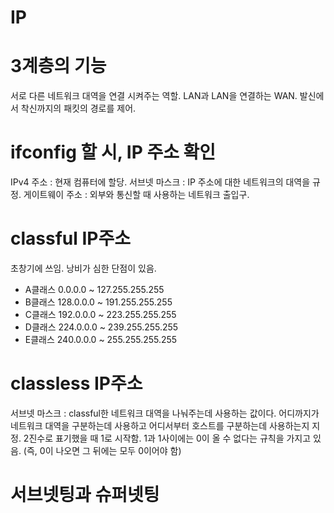 IP
=========


# 3계층의 기능
서로 다른 네트워크 대역을 연결 시켜주는 역할. LAN과 LAN을 연결하는 WAN. 발신에서 착신까지의 패킷의 경로를 제어. 

# ifconfig 할 시, IP 주소 확인
IPv4 주소 : 현재 컴퓨터에 할당. 
서브넷 마스크 : IP 주소에 대한 네트워크의 대역을 규정.
게이트웨이 주소 : 외부와 통신할 때 사용하는 네트워크 출입구.


# classful IP주소
초창기에 쓰임. 낭비가 심한 단점이 있음.
- A클래스  0.0.0.0 ~ 127.255.255.255
- B클래스 128.0.0.0 ~ 191.255.255.255
- C클래스 192.0.0.0 ~ 223.255.255.255
- D클래스 224.0.0.0 ~ 239.255.255.255
- E클래스 240.0.0.0 ~ 255.255.255.255


# classless IP주소
서브넷 마스크 : classful한 네트워크 대역을 나눠주는데 사용하는 값이다. 어디까지가 네트워크 대역을 구분하는데 사용하고 어디서부터 호스트를 구분하는데 사용하는지 지정.
2진수로 표기했을 때 1로 시작함. 1과 1사이에는 0이 올 수 없다는 규칙을 가지고 있음. (즉, 0이 나오면 그 뒤에는 모두 0이어야 함)

# 서브넷팅과 슈퍼넷팅